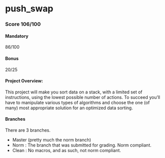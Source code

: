 # push_swap

### Score 106/100
#### Mandatory
86/100

#### Bonus
20/25

#### Project Overview:
This project will make you sort data on a stack, with a limited set of instructions, using the lowest possible number of actions. To succeed you’ll have to manipulate various types of algorithms and choose the one (of many) most appropriate solution for an optimized data sorting.

#### Branches
There are 3 branches.
- Master (pretty much the norm branch)
- Norm : The branch that was submitted for grading. Norm compliant.
- Clean : No macros, and as such, not norm compliant.